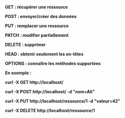 **GET : récupérer une ressource**



**POST : envoyer/créer des données**



**PUT : remplacer une ressource**



**PATCH : modifier partiellement**



**DELETE : supprimer**



**HEAD : obtenir seulement les en-têtes**



**OPTIONS : connaître les méthodes supportées**



**En exemple :** 



**curl -X GET http://localhost/**

**curl -X POST http://localhost/ -d "nom=Ali"**

**curl -X PUT http://localhost/ressource/1 -d "valeur=42"**

**curl -X DELETE http://localhost/ressource/1**



